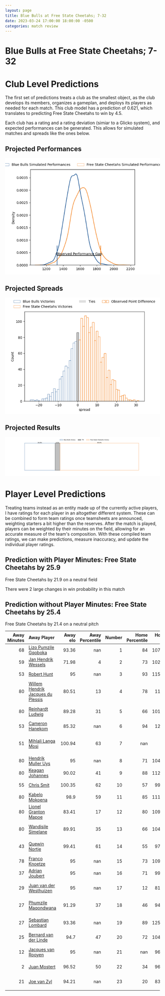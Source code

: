 ```yaml
---  
layout: page  
title: Blue Bulls at Free State Cheetahs; 7-32  
date: 2023-03-24 17:00:00 18:00:00 -0500  
categories: match review  
---
```

# Blue Bulls at Free State Cheetahs; 7-32

# Club Level Predictions


The first set of predictions treats a club as the smallest object, as the club develops its members, organizes a gameplan, and deploys its players as needed for each match. This club model has a prediction of 0.621, which translates to predicting Free State Cheetahs to win by 4.5.

Each club has a rating and a rating deviation (simiar to a Glicko system), and expected performances can be generated. This allows for simulated matches and spreads like the ones below.
## Projected Performances


![Projected Performances](plots/performances_2023-03-24-FreeStateCheetahs-BlueBulls.png)
## Projected Spreads


![Projected Spreads](plots/spreads_2023-03-24-FreeStateCheetahs-BlueBulls.png)
## Projected Results


![Projected Results](plots/resultbar_2023-03-24-FreeStateCheetahs-BlueBulls.png)
# Player Level Predictions


Treating teams instead as an entity made up of the currently active players, I have ratings for each player in an altogether different system. These can be combined to form team ratings once teamsheets are announced, weighting starters a bit higher than the reserves. After the match is played, players can be weighted by their minutes on the field, allowing for an accurate measure of the team's composition. With these compiled team ratings, we can make predictions, measure inaccuracy, and update the individual player ratings.
## Prediction with Player Minutes: Free State Cheetahs by 25.9


Free State Cheetahs by 21.9 on a neutral field

There were 2 large changes in win probability in this match
## Prediction without Player Minutes: Free State Cheetahs by 25.4


Free State Cheetahs by 21.4 on a neutral pitch



|   Away Minutes | Away Player                                                                                    |   Away elo |   Away Percentile |   Number |   Home Percentile |   Home elo | Home Player                                                                              |   Home Minutes |
|---------------:|:-----------------------------------------------------------------------------------------------|-----------:|------------------:|---------:|------------------:|-----------:|:-----------------------------------------------------------------------------------------|---------------:|
|             68 | [Lizo Pumzile Gqoboka](..//playerfiles//LizoPumzileGqoboka_cleaned.md)                         |      93.36 |               nan |        1 |                84 |     107.44 | [Schalk Ferreira](..//playerfiles//SchalkFerreira_cleaned.md)                            |             46 |
|             59 | [Jan Hendrik Wessels](..//playerfiles//JanHendrikWessels_cleaned.md)                           |      71.98 |                 4 |        2 |                73 |     102.08 | [Marnus van der Merwe](..//playerfiles//MarnusvanderMerwe_cleaned.md)                    |             47 |
|             53 | [Robert Hunt](..//playerfiles//RobertHunt_cleaned.md)                                          |      95    |               nan |        3 |                93 |     115.71 | [Hencus van Wyk](..//playerfiles//HencusvanWyk_cleaned.md)                               |             65 |
|             80 | [Willem Hendrik Jacques du Plessis](..//playerfiles//WillemHendrikJacquesduPlessis_cleaned.md) |      80.51 |                13 |        4 |                78 |     110.6  | [Rynier Mark Bernardo](..//playerfiles//RynierMarkBernardo_cleaned.md)                   |             80 |
|             80 | [Reinhardt Ludwig](..//playerfiles//ReinhardtLudwig_cleaned.md)                                |      89.28 |                31 |        5 |                66 |     101.12 | [Victor Kutlwano Sekekete](..//playerfiles//VictorKutlwanoSekekete_cleaned.md)           |             80 |
|             53 | [Cameron Hanekom](..//playerfiles//CameronHanekom_cleaned.md)                                  |      85.32 |               nan |        6 |                94 |     125.4  | [Gideon van der Merwe](..//playerfiles//GideonvanderMerwe_cleaned.md)                    |             74 |
|             51 | [Mihlali Langa Mosi](..//playerfiles//MihlaliLangaMosi_cleaned.md)                             |     100.94 |                63 |        7 |               nan |      95    | [Teboho Stephen Oupa Mohoje](..//playerfiles//TebohoStephenOupaMohoje_cleaned.md)        |             52 |
|             80 | [Hendrik Muller Uys](..//playerfiles//HendrikMullerUys_cleaned.md)                             |      95    |               nan |        8 |                71 |     104.43 | [Jeandre Rudolph](..//playerfiles//JeandreRudolph_cleaned.md)                            |             52 |
|             80 | [Keagan Johannes](..//playerfiles//KeaganJohannes_cleaned.md)                                  |      90.02 |                41 |        9 |                88 |     112.37 | [Ruan Pienaar](..//playerfiles//RuanPienaar_cleaned.md)                                  |             68 |
|             55 | [Chris Smit](..//playerfiles//ChrisSmit_cleaned.md)                                            |     100.35 |                62 |       10 |                57 |      99.04 | [Reinhardt Fortuin](..//playerfiles//ReinhardtFortuin_cleaned.md)                        |             80 |
|             80 | [Kabelo Mokoena](..//playerfiles//KabeloMokoena_cleaned.md)                                    |      98.9  |                59 |       11 |                85 |     111.77 | [Munier Hartzenberg](..//playerfiles//MunierHartzenberg_cleaned.md)                      |             80 |
|             80 | [Lionel Granton Mapoe](..//playerfiles//LionelGrantonMapoe_cleaned.md)                         |      83.41 |                17 |       12 |                80 |     109.62 | [Francois Steyn](..//playerfiles//FrancoisSteyn_cleaned.md)                              |             48 |
|             80 | [Wandisile Simelane](..//playerfiles//WandisileSimelane_cleaned.md)                            |      89.91 |                35 |       13 |                66 |     104.62 | [Robert Thompson Ebersohn](..//playerfiles//RobertThompsonEbersohn_cleaned.md)           |             80 |
|             43 | [Quewin Nortje](..//playerfiles//QuewinNortje_cleaned.md)                                      |      99.41 |                61 |       14 |                55 |      97.52 | [Daniel Kasende Kalepula](..//playerfiles//DanielKasendeKalepula_cleaned.md)             |             80 |
|             78 | [Franco Knoetze](..//playerfiles//FrancoKnoetze_cleaned.md)                                    |      95    |               nan |       15 |                73 |     109.04 | [Cohen Jasper](..//playerfiles//CohenJasper_cleaned.md)                                  |             80 |
|             37 | [Adrian Joubert](..//playerfiles//AdrianJoubert_cleaned.md)                                    |      95    |               nan |       16 |                71 |      99.15 | [Alulutho Tshakweni](..//playerfiles//AluluthoTshakweni_cleaned.md)                      |             34 |
|             29 | [Juan van der Westhuizen](..//playerfiles//JuanvanderWesthuizen_cleaned.md)                    |      95    |               nan |       17 |                12 |      81.48 | [Marko Louis Janse van Rensburg](..//playerfiles//MarkoLouisJansevanRensburg_cleaned.md) |             33 |
|             27 | [Phumzile Maqondwana](..//playerfiles//PhumzileMaqondwana_cleaned.md)                          |      91.29 |                37 |       18 |                46 |      94.85 | [David Benjamin Brits](..//playerfiles//DavidBenjaminBrits_cleaned.md)                   |             32 |
|             27 | [Sebastian Lombard](..//playerfiles//SebastianLombard_cleaned.md)                              |      93.36 |               nan |       19 |                89 |     125.15 | [Daniel Johannes Maartens](..//playerfiles//DanielJohannesMaartens_cleaned.md)           |             28 |
|             25 | [Bernard van der Linde](..//playerfiles//BernardvanderLinde_cleaned.md)                        |      94.7  |                47 |       20 |                72 |     104.45 | [Sibabalo Qoma](..//playerfiles//SibabaloQoma_cleaned.md)                                |             28 |
|             12 | [Jacques van Rooyen](..//playerfiles//JacquesvanRooyen_cleaned.md)                             |      95    |               nan |       21 |               nan |      96.48 | [Laurence Herbert Victor](..//playerfiles//LaurenceHerbertVictor_cleaned.md)             |             15 |
|              2 | [Juan Mostert](..//playerfiles//JuanMostert_cleaned.md)                                        |      96.52 |                50 |       22 |                34 |      96.11 | [Rewan Kruger](..//playerfiles//RewanKruger_cleaned.md)                                  |             12 |
|             21 | [Joe van Zyl](..//playerfiles//JoevanZyl_cleaned.md)                                           |      94.21 |               nan |       23 |                20 |      83.64 | [Tapiwa Lloyd Mafura](..//playerfiles//TapiwaLloydMafura_cleaned.md)                     |              6 |

